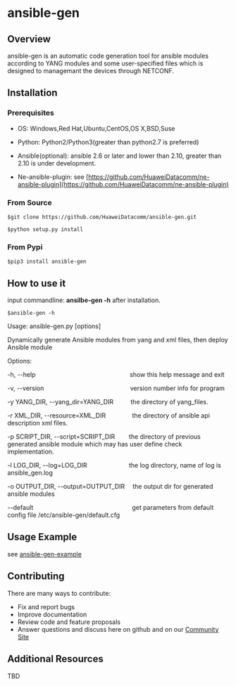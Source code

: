 # **ansible-gen**

## **Overview**
ansible-gen is an automatic code generation tool for ansible modules according to YANG modules and some user-specified files which is designed to managemant the devices through NETCONF.


## **Installation**
### **Prerequisites**
- OS: Windows,Red Hat,Ubuntu,CentOS,OS X,BSD,Suse

- Python: Python2/Python3(greater than python2.7 is preferred)

- Ansible(optional): ansible 2.6 or later and lower than 2.10, greater than 2.10 is under development.

- Ne-ansible-plugin: see [https://github.com/HuaweiDatacomm/ne-ansible-plugin](https://github.com/HuaweiDatacomm/ne-ansible-plugin)



### **From Source**
```
$git clone https://github.com/HuaweiDatacomm/ansible-gen.git
```
```
$python setup.py install
```
### **From Pypi**

```
$pip3 install ansible-gen
```


## **How to use it**
input commandline: **ansilbe-gen -h** after installation.

```
$ansible-gen -h
```

Usage: ansible-gen.py [options]

Dynamically generate Ansible modules from yang and xml files, then deploy
Ansible module

Options:

  -h, --help  &#x2003;&#x2003;&#x2003;&#x2003;&#x2003;&#x2003;&#x2003;&#x2003;&#x2003;&#x2003;&#x2003;&#x2003;&#x2003;&#x2003;&#x2003;show this help message and exit

  -v, --version&#x2003;&#x2003;&#x2003;&#x2003;&#x2003;&#x2003;&#x2003;&#x2003;&#x2003;&#x2003;&#x2003;&#x2003;&#x2003;&#x2003;version number info for program

  -y YANG_DIR, --yang_dir=YANG_DIR&#x2003;&#x2003;&#x2002;      the directory of yang_files.

  -r XML_DIR, --resource=XML_DIR&#x2003;&#x2003;&#x2003;&#x2003;        the directory of ansible api description xml files.

  -p SCRIPT_DIR, --script=SCRIPT_DIR&#x2003;&#x2003;    the directory of previous generated ansible module which may has user define check implementation.

  -l LOG_DIR, --log=LOG_DIR&#x2003;&#x2003;&#x2003;&#x2003;&#x2003;&#x2002;&#x2003; the log directory, name of log is ansible_gen.log

  -o OUTPUT_DIR, --output=OUTPUT_DIR&#x2003;    the output dir for generated ansible modules

  --default&#x2003;&#x2003;&#x2003;&#x2003;&#x2003;&#x2003;&#x2003;&#x2003;&#x2003;&#x2003;&#x2003;&#x2003;&#x2003;&#x2003;&#x2003;&#x2003;get parameters from default config file /etc/ansible-gen/default.cfg

## **Usage Example**
see [ansible-gen-example](https://github.com/HuaweiDatacomm/ansible-gen-examples)

## Contributing

There are many ways to contribute:
- Fix and report bugs
- Improve documentation
- Review code and feature proposals
- Answer questions and discuss here on github and on our [Community Site](https://intl.devzone.huawei.com/en/datacom/network-element/index.html)


## **Additional Resources**
TBD

